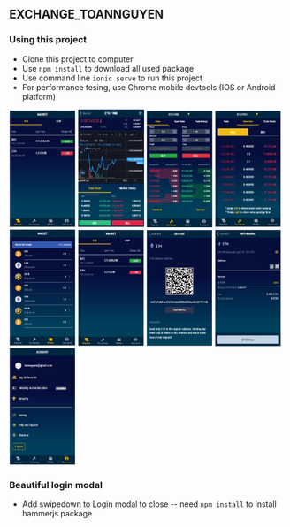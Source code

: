 ## EXCHANGE_TOANNGUYEN
### Using this project

 - Clone this project to computer
 - Use `npm install` to download all used package
 - Use command line `ionic serve` to run this project
 - For performance tesing, use Chrome mobile devtools (IOS or Android platform)
 
 <img src="https://github.com/toannguyenstudy/test_exchange/blob/master/src/assets/img_demo/tab_market.JPG?raw=true" alt="market_tab" width="120"> <img src="https://github.com/toannguyenstudy/test_exchange/blob/master/src/assets/img_demo/detail_page.JPG?raw=true" alt="detail_page" width="120"> <img src="https://github.com/toannguyenstudy/test_exchange/blob/master/src/assets/img_demo/tab_exchange.JPG?raw=true" alt="tab_exchange" width="120"> <img src="https://github.com/toannguyenstudy/test_exchange/blob/master/src/assets/img_demo/exchange_open_order.JPG?raw=true" alt="exchange_open_order" width="120"> <img src="https://github.com/toannguyenstudy/test_exchange/blob/master/src/assets/img_demo/tab_wallet.JPG?raw=true" alt="tab_wallet" width="120"> <img src="https://github.com/toannguyenstudy/test_exchange/blob/master/src/assets/img_demo/tab_market.JPG?raw=true" alt="market_tab" width="120"> <img src="https://github.com/toannguyenstudy/test_exchange/blob/master/src/assets/img_demo/deposit_page.JPG?raw=true" alt="deposit_page" width="120"> <img src="https://github.com/toannguyenstudy/test_exchange/blob/master/src/assets/img_demo/withdraw_page.JPG?raw=true" alt="withdraw_page" width="120"> <img src="https://github.com/toannguyenstudy/test_exchange/blob/master/src/assets/img_demo/tab_account.JPG?raw=true" alt="tab_account" width="120">
 

### Beautiful login modal

-   Add swipedown to Login modal to close -- need `npm install` to install
    hammerjs package
